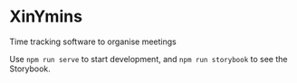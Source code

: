 # XinYmins
Time tracking software to organise meetings

Use `npm run serve` to start development, and `npm run storybook` to see the Storybook.